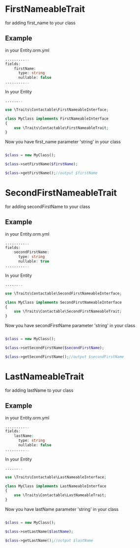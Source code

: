 FirstNameableTrait
==================

for adding first_name to your class

Example
-------
in your Entity.orm.yml
```php
...........
fields:
    firstName:
      type: string
      nullable: false
...........
```

In your Entity
```php
........

use \Traits\Contactable\FirstNameableInterface;

class MyClass implements FirstNameableInterface
{
	use \Traits\Contactable\FirstNameableTrait;
}

```

Now you have first_name parameter 'string' in your class
```php

$class = new MyClass();

$class->setFirstName($firstName);

$class->getFirstName();//output $firstName

```

SecondFirstNameableTrait
==================

for adding secondFirstName to your class

Example
-------
in your Entity.orm.yml
```php
...........
fields:
    secondFirstName:
      type: string
      nullable: true
...........
```

In your Entity
```php
........

use \Traits\Contactable\SecondFirstNameableInterface;

class MyClass implements SecondFirstNameableInterface
{
    use \Traits\Contactable\SecondFirstNameableTrait;
}

```

Now you have secondFirstName parameter 'string' in your class
```php

$class = new MyClass();

$class->setSecondFirstName($secondFirstName);

$class->getSecondFirstName();//output $secondFirstName

```

LastNameableTrait
==================

for adding lastName to your class

Example
-------
in your Entity.orm.yml
```php
...........
fields:
    lastName:
      type: string
      nullable: false
...........
```

In your Entity
```php
........

use \Traits\Contactable\LastNameableInterface;

class MyClass implements LastNameableInterface
{
	use \Traits\Contactable\LastNameableTrait;
}

```

Now you have lastName parameter 'string' in your class
```php

$class = new MyClass();

$class->setLastName($lastName);

$class->getLastName();//output $lastName

```